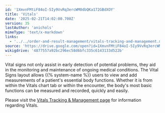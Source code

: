 ```yaml
---
id: '1XmvnFMtiF84oI-5Iy9VvRq3ercWM0dbQKa172GBdXOY'
title: 'Vitals'
date: '2025-02-21T14:02:00.700Z'
version: 35
lastAuthor: 'anichols'
mimeType: 'text/x-markdown'
links:
  - '../../order-and-result-management/vitals-tracking-and-management.md'
source: 'https://drive.google.com/open?id=1XmvnFMtiF84oI-5Iy9VvRq3ercWM0dbQKa172GBdXOY'
wikigdrive: '4877557a92bc296ec58d6bfc335c6143133d522b'
---
```

Vital signs not only assist in early detection of potential problems, they aid in the monitoring and maintenance of ongoing medical conditions. The Vital Signs layout allows {{% system-name %}} users to view and add measurements of a patient's essential body functions. Whether it is from within the Vitals chart tab or within the  encounter, the body's most basic functions can be measured and recorded, quickly and easily.

Please visit the [Vitals Tracking & Management page](../../order-and-result-management/vitals-tracking-and-management.md) for information regarding Vitals.
